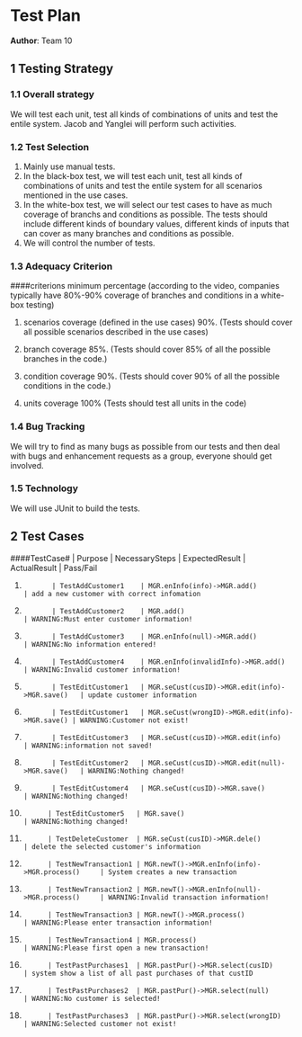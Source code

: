 # Test Plan

**Author**: Team 10

## 1 Testing Strategy

### 1.1 Overall strategy

We will test each unit, test all kinds of combinations of units and test the entile system.
Jacob and Yanglei will perform such activities.

### 1.2 Test Selection

1. Mainly use manual tests.
2. In the black-box test, we will test each unit, test all kinds of combinations of units and test the entile system for all scenarios mentioned in the use cases.
3. In the white-box test, we will select our test cases to have as much coverage of branchs and conditions as possible. The tests should include different kinds of boundary values, different kinds of inputs that can cover as many branches and conditions as possible.
4. We will control the number of tests.


### 1.3 Adequacy Criterion


####criterions  minimum percentage (according to the video, companies typically have 80%-90% coverage of branches and conditions in a white-box testing)

1. scenarios coverage (defined in the use cases)             90%. (Tests should cover all possible scenarios described in the use cases)

2. branch coverage                                           85%. (Tests should cover 85% of all the possible branches in the code.)

3. condition coverage                                        90%. (Tests should cover 90% of all the possible conditions in the code.)

4. units coverage                                           100% (Tests should test all units in the code)

### 1.4 Bug Tracking

We will try to find as many bugs as possible from our tests and then deal with bugs and enhancement requests as a group, everyone should get involved.

### 1.5 Technology

We will use JUnit to build the tests.

## 2 Test Cases
 
####TestCase# | Purpose             | NecessarySteps                                  | ExpectedResult         | ActualResult       | Pass/Fail
1.            | TestAddCustomer1    | MGR.enInfo(info)->MGR.add()                     | add a new customer with correct infomation
2.            | TestAddCustomer2    | MGR.add()                                       | WARNING:Must enter customer information!
3.            | TestAddCustomer3    | MGR.enInfo(null)->MGR.add()                     | WARNING:No information entered!
4.            | TestAddCustomer4    | MGR.enInfo(invalidInfo)->MGR.add()              | WARNING:Invalid customer information!
5.            | TestEditCustomer1   | MGR.seCust(cusID)->MGR.edit(info)->MGR.save()   | update customer information
6.            | TestEditCustomer1   | MGR.seCust(wrongID)->MGR.edit(info)->MGR.save() | WARNING:Customer not exist!
7.            | TestEditCustomer3   | MGR.seCust(cusID)->MGR.edit(info)               | WARNING:information not saved!
8.            | TestEditCustomer2   | MGR.seCust(cusID)->MGR.edit(null)->MGR.save()   | WARNING:Nothing changed!
9.            | TestEditCustomer4   | MGR.seCust(cusID)->MGR.save()                   | WARNING:Nothing changed!
10.           | TestEditCustomer5   | MGR.save()                                      | WARNING:Nothing changed!
11.           | TestDeleteCustomer  | MGR.seCust(cusID)->MGR.dele()                   | delete the selected customer's information
12.           | TestNewTransaction1 | MGR.newT()->MGR.enInfo(info)->MGR.process()     | System creates a new transaction
13.           | TestNewTransaction2 | MGR.newT()->MGR.enInfo(null)->MGR.process()     | WARNING:Invalid transaction information!
14.           | TestNewTransaction3 | MGR.newT()->MGR.process()                       | WARNING:Please enter transaction information!
15.           | TestNewTransaction4 | MGR.process()                                   | WARNING:Please first open a new transaction!
16.           | TestPastPurchases1  | MGR.pastPur()->MGR.select(cusID)                | system show a list of all past purchases of that custID
17.           | TestPastPurchases2  | MGR.pastPur()->MGR.select(null)                 | WARNING:No customer is selected!
18.           | TestPastPurchases3  | MGR.pastPur()->MGR.select(wrongID)              | WARNING:Selected customer not exist!

